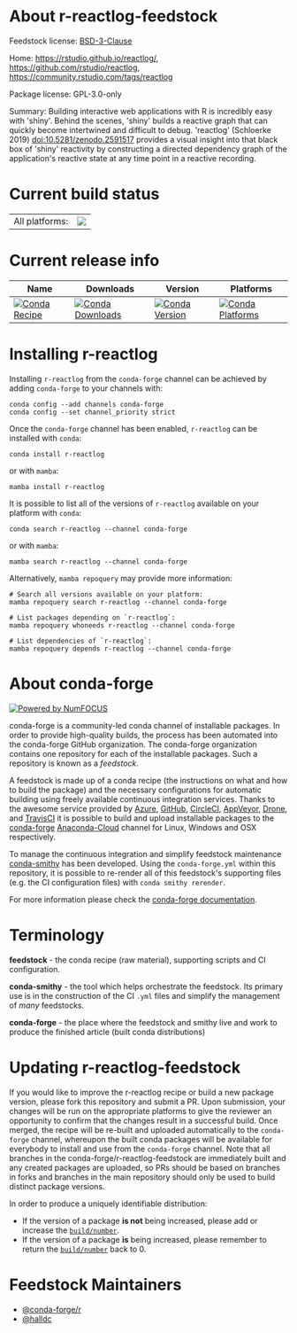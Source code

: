 About r-reactlog-feedstock
==========================

Feedstock license: [BSD-3-Clause](https://github.com/conda-forge/r-reactlog-feedstock/blob/main/LICENSE.txt)

Home: https://rstudio.github.io/reactlog/, https://github.com/rstudio/reactlog, https://community.rstudio.com/tags/reactlog

Package license: GPL-3.0-only

Summary: Building interactive web applications with R is incredibly easy with 'shiny'. Behind the scenes, 'shiny' builds a reactive graph that can quickly become intertwined and difficult to debug. 'reactlog'  (Schloerke 2019) <doi:10.5281/zenodo.2591517> provides a visual insight into that black box of 'shiny' reactivity by constructing a directed dependency graph of the application's reactive state at any time point in a reactive recording.

Current build status
====================


<table><tr><td>All platforms:</td>
    <td>
      <a href="https://dev.azure.com/conda-forge/feedstock-builds/_build/latest?definitionId=6590&branchName=main">
        <img src="https://dev.azure.com/conda-forge/feedstock-builds/_apis/build/status/r-reactlog-feedstock?branchName=main">
      </a>
    </td>
  </tr>
</table>

Current release info
====================

| Name | Downloads | Version | Platforms |
| --- | --- | --- | --- |
| [![Conda Recipe](https://img.shields.io/badge/recipe-r--reactlog-green.svg)](https://anaconda.org/conda-forge/r-reactlog) | [![Conda Downloads](https://img.shields.io/conda/dn/conda-forge/r-reactlog.svg)](https://anaconda.org/conda-forge/r-reactlog) | [![Conda Version](https://img.shields.io/conda/vn/conda-forge/r-reactlog.svg)](https://anaconda.org/conda-forge/r-reactlog) | [![Conda Platforms](https://img.shields.io/conda/pn/conda-forge/r-reactlog.svg)](https://anaconda.org/conda-forge/r-reactlog) |

Installing r-reactlog
=====================

Installing `r-reactlog` from the `conda-forge` channel can be achieved by adding `conda-forge` to your channels with:

```
conda config --add channels conda-forge
conda config --set channel_priority strict
```

Once the `conda-forge` channel has been enabled, `r-reactlog` can be installed with `conda`:

```
conda install r-reactlog
```

or with `mamba`:

```
mamba install r-reactlog
```

It is possible to list all of the versions of `r-reactlog` available on your platform with `conda`:

```
conda search r-reactlog --channel conda-forge
```

or with `mamba`:

```
mamba search r-reactlog --channel conda-forge
```

Alternatively, `mamba repoquery` may provide more information:

```
# Search all versions available on your platform:
mamba repoquery search r-reactlog --channel conda-forge

# List packages depending on `r-reactlog`:
mamba repoquery whoneeds r-reactlog --channel conda-forge

# List dependencies of `r-reactlog`:
mamba repoquery depends r-reactlog --channel conda-forge
```


About conda-forge
=================

[![Powered by
NumFOCUS](https://img.shields.io/badge/powered%20by-NumFOCUS-orange.svg?style=flat&colorA=E1523D&colorB=007D8A)](https://numfocus.org)

conda-forge is a community-led conda channel of installable packages.
In order to provide high-quality builds, the process has been automated into the
conda-forge GitHub organization. The conda-forge organization contains one repository
for each of the installable packages. Such a repository is known as a *feedstock*.

A feedstock is made up of a conda recipe (the instructions on what and how to build
the package) and the necessary configurations for automatic building using freely
available continuous integration services. Thanks to the awesome service provided by
[Azure](https://azure.microsoft.com/en-us/services/devops/), [GitHub](https://github.com/),
[CircleCI](https://circleci.com/), [AppVeyor](https://www.appveyor.com/),
[Drone](https://cloud.drone.io/welcome), and [TravisCI](https://travis-ci.com/)
it is possible to build and upload installable packages to the
[conda-forge](https://anaconda.org/conda-forge) [Anaconda-Cloud](https://anaconda.org/)
channel for Linux, Windows and OSX respectively.

To manage the continuous integration and simplify feedstock maintenance
[conda-smithy](https://github.com/conda-forge/conda-smithy) has been developed.
Using the ``conda-forge.yml`` within this repository, it is possible to re-render all of
this feedstock's supporting files (e.g. the CI configuration files) with ``conda smithy rerender``.

For more information please check the [conda-forge documentation](https://conda-forge.org/docs/).

Terminology
===========

**feedstock** - the conda recipe (raw material), supporting scripts and CI configuration.

**conda-smithy** - the tool which helps orchestrate the feedstock.
                   Its primary use is in the construction of the CI ``.yml`` files
                   and simplify the management of *many* feedstocks.

**conda-forge** - the place where the feedstock and smithy live and work to
                  produce the finished article (built conda distributions)


Updating r-reactlog-feedstock
=============================

If you would like to improve the r-reactlog recipe or build a new
package version, please fork this repository and submit a PR. Upon submission,
your changes will be run on the appropriate platforms to give the reviewer an
opportunity to confirm that the changes result in a successful build. Once
merged, the recipe will be re-built and uploaded automatically to the
`conda-forge` channel, whereupon the built conda packages will be available for
everybody to install and use from the `conda-forge` channel.
Note that all branches in the conda-forge/r-reactlog-feedstock are
immediately built and any created packages are uploaded, so PRs should be based
on branches in forks and branches in the main repository should only be used to
build distinct package versions.

In order to produce a uniquely identifiable distribution:
 * If the version of a package **is not** being increased, please add or increase
   the [``build/number``](https://docs.conda.io/projects/conda-build/en/latest/resources/define-metadata.html#build-number-and-string).
 * If the version of a package **is** being increased, please remember to return
   the [``build/number``](https://docs.conda.io/projects/conda-build/en/latest/resources/define-metadata.html#build-number-and-string)
   back to 0.

Feedstock Maintainers
=====================

* [@conda-forge/r](https://github.com/conda-forge/r/)
* [@halldc](https://github.com/halldc/)

